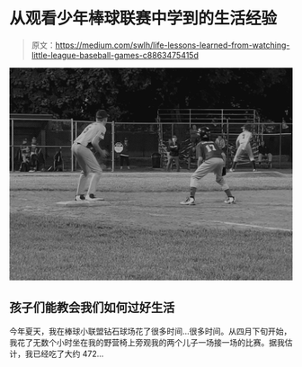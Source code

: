 # 从观看少年棒球联赛中学到的生活经验

> 原文：<https://medium.com/swlh/life-lessons-learned-from-watching-little-league-baseball-games-c8863475415d>

![](img/b1067db97e746522ecceacb4796c5b66.png)

## 孩子们能教会我们如何过好生活

今年夏天，我在棒球小联盟钻石球场花了很多时间…很多时间。从四月下旬开始，我花了无数个小时坐在我的野营椅上旁观我的两个儿子一场接一场的比赛。据我估计，我已经吃了大约 472…